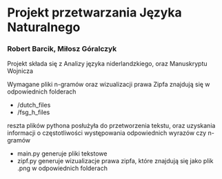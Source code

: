 # Projekt przetwarzania Języka Naturalnego

### Robert Barcik, Miłosz Góralczyk

Projekt składa się z Analizy języka niderlandzkiego, oraz Manuskryptu Wojnicza

Wymagane pliki n-gramów oraz wizualizacji prawa Zipfa znajdują się w odpowiednich folderach 
- /dutch_files
- /fsg_h_files

reszta plików pythona posłużyła do przetworzenia tekstu,
oraz uzyskania informacji o częstotliwości występowania odpowiednich wyrazów czy n-gramów

- main.py generuje pliki tekstowe
- zipf.py generuje wizualizacje prawa zipfa, które znajdują się jako plik .png w odpowiednich folderach
